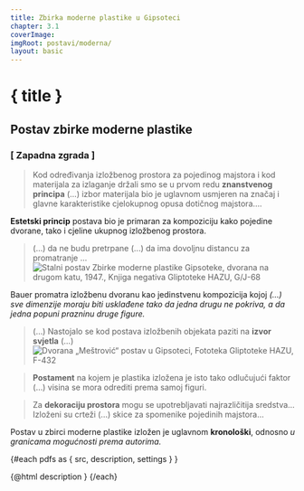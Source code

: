 ```yaml
---
title: Zbirka moderne plastike u Gipsoteci
chapter: 3.1
coverImage: 
imgRoot: postavi/moderna/
layout: basic
---
```


# { title }

## Postav zbirke moderne plastike

### [ Zapadna zgrada ]

>Kod određivanja izložbenog prostora za pojedinog majstora i kod materijala za izlaganje držali smo se u prvom redu **znanstvenog principa** (…) izbor materijala bio je uglavnom usmjeren na značaj i glavne karakteristike cjelokupnog opusa dotičnog majstora….

**Estetski princip** postava bio je primaran za kompoziciju kako pojedine dvorane, tako i cjeline ukupnog izložbenog prostora. 

> (...) da ne budu pretrpane (...) da ima dovoljnu distancu za promatranje ...
![Stalni postav Zbirke moderne plastike Gipsoteke, dvorana na drugom katu, 1947., Knjiga negativa Gliptoteke HAZU, G/J-68]({imgRoot}2.jpg 'Stalni postav Zbirke moderne plastike Gipsoteke')

Bauer promatra izložbenu dvoranu kao jedinstvenu kompozicija kojoj _(…) sve dimenzije moraju biti usklađene tako da jedna drugu ne pokriva, a da jedna popuni prazninu druge figure._

> (…) Nastojalo se kod postava izložbenih objekata paziti na **izvor svjetla** (...)
![Dvorana „Meštrović“ postav u Gipsoteci, Fototeka Gliptoteke HAZU, F-432]({imgRoot}1.jpg 'Dvorana „Meštrović“')

> **Postament** na kojem je plastika izložena je isto tako odlučujući faktor (…) visina se mora odrediti prema samoj figuri.

> Za **dekoraciju prostora** mogu se upotrebljavati najrazličitija sredstva… Izloženi su crteži (…) skice za spomenike pojedinih majstora…

Postav u zbirci moderne plastike izložen je uglavnom **kronološki**, odnosno _u granicama mogućnosti prema autorima._

<script>
    import Link from '$lib/gadgets/Link.svelte'
    import PDFviewer from '$lib/gadgets/PDFviewer.svelte'

    const pdfs = [
        {
            src: 'Antun-Bauer_Postav-zbirke-moderne-plastike-1948.pdf',
            description: '<strong>Antun Bauer</strong>: Postav zbirke moderne plastike, tipkopis, Zagreb 1948.pdf', 
            settings: { contrast: 1.2, brightness: .9, backup: "postav" }
        },
        {
            src: 'Analiza-postava-moderne-plastike_Bauer.pdf',
            description: '<strong>Antun Bauer</strong>: Analiza postava zbirke moderne plastike u Gipsoteci, tipkopis, Zagreb 1948.pdf', 
            settings: { contrast: 1.5, brightness: 1.1, backup: "analiza" }
        },
    ]

</script>

{#each pdfs as { src, description, settings } }
<Link rel="external" href={ `/downloads/${ src }` } target={ settings.backup }>
    <span slot="link">{@html description }</span>
    <span slot="gadget"><PDFviewer src={ `/downloads/${ src }` } { settings } /></span>
</Link>
{/each}